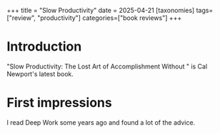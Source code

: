 +++
title = "Slow Productivity"
date = 2025-04-21
[taxonomies]
tags=["review", "productivity"]
categories=["book reviews"]
+++

# Introduction

"Slow Productivity: The Lost Art of Accomplishment Without " is Cal Newport's latest book.

# First impressions

I read Deep Work some years ago and found a lot of the advice.
